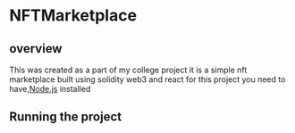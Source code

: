 # NFTMarketplace
## overview
This was created as a part of my college project it is a simple nft marketplace built using solidity web3 and react for this project you need to have,[Node.js](https://nodejs.org/en/download/) installed

## Running the project


